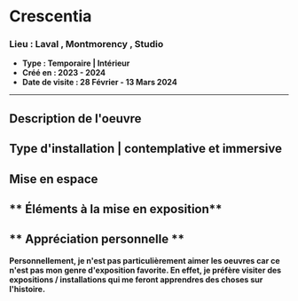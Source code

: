 # **Crescentia**
### **Lieu : Laval , Montmorency , Studio**
- **Type : Temporaire | Intérieur**
- **Créé en : 2023 - 2024**
- **Date de visite : 28 Février - 13 Mars 2024**
____________________________

## **Description de l'oeuvre**



 ## **Type d'installation | contemplative et immersive**
## **Mise en espace**


 ## ** Éléments à la mise en exposition**


## ** Appréciation personnelle **
**Personnellement, je n'est pas particulièrement aimer les oeuvres car ce n'est pas mon genre d'exposition favorite. En effet, je préfère visiter des expositions / installations qui me feront apprendres des choses sur l'histoire.**
